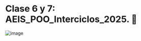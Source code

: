 # Clase 6 y 7: AEIS_POO_Interciclos_2025. 📝
![image](https://github.com/user-attachments/assets/0a172d26-ce80-410b-b22c-585cb3c714ab)
